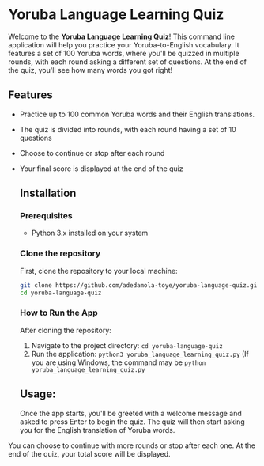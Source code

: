# Yoruba Language Learning Quiz
Welcome to the **Yoruba Language Learning Quiz**! This command line application will help you practice your Yoruba-to-English vocabulary. It features a set of 100 Yoruba words, where you'll be quizzed in multiple rounds, with each round asking a different set of questions. At the end of the quiz, you'll see how many words you got right!

## Features
- Practice up to 100 common Yoruba words and their English translations.
- The quiz is divided into rounds, with each round having a set of 10 questions
- Choose to continue or stop after each round
- Your final score is displayed at the end of the quiz

  ## Installation
  ### Prerequisites
  - Python 3.x installed on your system

  ### Clone the repository
  First, clone the repository to your local machine:
  ```bash
  git clone https://github.com/adedamola-toye/yoruba-language-quiz.git
  cd yoruba-language-quiz
  ```


  ### How to Run the App
  After cloning the repository:
  1. Navigate to the project directory:
     `cd yoruba-language-quiz`
  2. Run the application:
     `python3 yoruba_language_learning_quiz.py`
     (If you are using Windows, the command may be `python yoruba_language_learning_quiz.py`

  ## Usage:
  Once the app starts, you'll be greeted with a welcome message and asked to press Enter to begin the quiz. The quiz will then start asking you for the English translation of Yoruba words.

You can choose to continue with more rounds or stop after each one. At the end of the quiz, your total score will be displayed.

  
